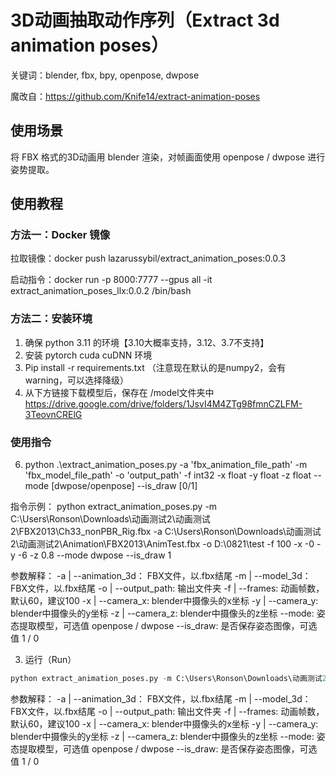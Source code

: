 # 3D动画抽取动作序列（Extract 3d animation poses）

关键词：blender, fbx, bpy, openpose, dwpose

魔改自：https://github.com/Knife14/extract-animation-poses

## 使用场景
将 FBX 格式的3D动画用 blender 渲染，对帧画面使用 openpose / dwpose 进行姿势提取。

## 使用教程
### 方法一：Docker 镜像

拉取镜像：docker push lazarussybil/extract_animation_poses:0.0.3

启动指令：docker run -p 8000:7777 --gpus all -it extract_animation_poses_llx:0.0.2 /bin/bash

### 方法二：安装环境
1. 确保 python 3.11 的环境【3.10大概率支持，3.12、3.7不支持】
2. 安装 pytorch cuda cuDNN 环境
3. Pip install -r requirements.txt （注意现在默认的是numpy2，会有warning，可以选择降级）
4. 从下方链接下载模型后，保存在 /model文件夹中 
https://drive.google.com/drive/folders/1JsvI4M4ZTg98fmnCZLFM-3TeovnCRElG

### 使用指令

6. python .\extract_animation_poses.py -a 'fbx_animation_file_path' -m 'fbx_model_file_path' -o 'output_path' -f int32 -x float -y float -z float --mode [dwpose/openpose] --is_draw [0/1]

指令示例：
python extract_animation_poses.py -m C:\Users\Ronson\Downloads\动画测试2\动画测试2\FBX2013\Ch33_nonPBR_Rig.fbx -a C:\Users\Ronson\Downloads\动画测试2\动画测试2\Animation\FBX2013\AnimTest.fbx -o D:\0821\test -f 100 -x -0 -y -6 -z 0.8  --mode dwpose --is_draw 1

参数解释：
    -a | --animation_3d： FBX文件，以.fbx结尾
    -m | --model_3d： FBX文件，以.fbx结尾
    -o | --output_path: 输出文件夹
    -f | --frames: 动画帧数，默认60，建议100
    -x | --camera_x: blender中摄像头的x坐标
    -y | --camera_y: blender中摄像头的y坐标
    -z | --camera_z: blender中摄像头的z坐标
    --mode: 姿态提取模型，可选值 openpose / dwpose
    --is_draw: 是否保存姿态图像，可选值 1 / 0




3. 运行（Run）
```python
python extract_animation_poses.py -m C:\Users\Ronson\Downloads\动画测试2\动画测试2\FBX2013\Ch33_nonPBR_Rig.fbx -a C:\Users\Ronson\Downloads\动画测试2\动画测试2\Animation\FBX2013\AnimTest.fbx -o D:\0821\test -f 100 -x -0 -y -6 -z 0.8  --mode openpose --is_draw 1
```
参数解释：
    -a | --animation_3d： FBX文件，以.fbx结尾
    -m | --model_3d： FBX文件，以.fbx结尾
    -o | --output_path: 输出文件夹
    -f | --frames: 动画帧数，默认60，建议100
    -x | --camera_x: blender中摄像头的x坐标
    -y | --camera_y: blender中摄像头的y坐标
    -z | --camera_z: blender中摄像头的z坐标
    --mode: 姿态提取模型，可选值 openpose / dwpose
    --is_draw: 是否保存姿态图像，可选值 1 / 0

